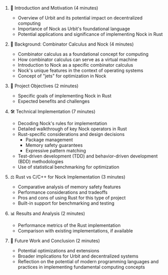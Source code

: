 1. 🌟 Introduction and Motivation (4 minutes)
   - Overview of Urbit and its potential impact on decentralized computing
   - Importance of Nock as Urbit's foundational language
   - Potential applications and significance of implementing Nock in Rust

2. 🧠 Background: Combinator Calculus and Nock (4 minutes)
   - Combinator calculus as a foundational concept for computing
   - How combinator calculus can serve as a virtual machine
   - Introduction to Nock as a specific combinator calculus
   - Nock's unique features in the context of operating systems
   - Concept of "jets" for optimization in Nock

3. 🎯 Project Objectives (2 minutes)
   - Specific goals of implementing Nock in Rust
   - Expected benefits and challenges

4. 🛠️ Technical Implementation (7 minutes)
   - Decoding Nock's rules for implementation
   - Detailed walkthrough of key Nock operators in Rust
   - Rust-specific considerations and design decisions
     - Package management
     - Memory safety guarantees
     - Expressive pattern matching
   - Test-driven development (TDD) and behavior-driven development (BDD) methodologies
   - Use of statistical benchmarking for optimization

5. ⚖️ Rust vs C/C++ for Nock Implementation (3 minutes)
   - Comparative analysis of memory safety features
   - Performance considerations and tradeoffs
   - Pros and cons of using Rust for this type of project
   - Built-in support for benchmarking and testing

6. 📊 Results and Analysis (2 minutes)
   - Performance metrics of the Rust implementation
   - Comparison with existing implementations, if available

7. 🚀 Future Work and Conclusion (2 minutes)
   - Potential optimizations and extensions
   - Broader implications for Urbit and decentralized systems
   - Reflection on the potential of modern programming languages and practices in implementing fundamental computing concepts
